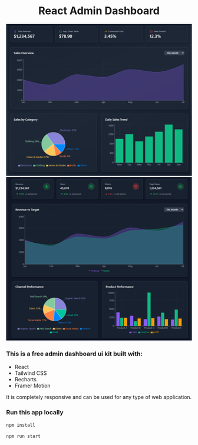 <h1 align="center">React Admin Dashboard</h1>

![Demo App](/public/screenshot-for-readme-1.png)
![Demo App](/public/screenshot-for-readme-2.png)


### This is a free admin dashboard ui kit built with:

- React
- Tailwind CSS
- Recharts
- Framer Motion

It is completely responsive and can be used for any type of web application.

### Run this app locally

```shell
npm install
```

```shell
npm run start
```
